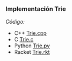 ### Implementación Trie

_Código:_ 

- C++ [Trie.cpp](../Trie/trie.cpp)
- C [Trie.c](../Trie/trie.c)
- Python [Trie.py](../Trie/trie.py)
- Racket [Trie.rkt](../Trie/trie.rkt)
